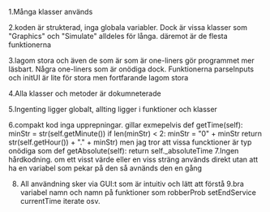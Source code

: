 1.Många klasser används

2.koden är strukterad, inga globala variabler. Dock är vissa klasser som "Graphics" och "Simulate" alldeles för långa. däremot är de flesta funktionerna 

3.lagom stora och även de som är som är one-liners gör programmet mer läsbart. Några one-liners som är onödiga dock. Funktionerna parseInputs och initUI är lite för stora men fortfarande lagom stora 

4.Alla klasser och metoder är dokumneterade

5.Ingenting ligger globalt, allting ligger i funktioner och klasser

6.compakt kod inga upprepningar. gillar exmepelvis def getTime(self):
		minStr = str(self.getMinute())
		if len(minStr) < 2:
			minStr = "0" + minStr
		return str(self.getHour()) + "." + minStr)
men jag tror att vissa funcktioner är typ onödiga som
 def getAbsolute(self):
		return self._absoluteTime
7.Ingen hårdkodning. om ett visst värde eller en viss sträng används direkt utan att ha en variabel som pekar på den så avnänds den en gång

8. All användning sker via GUI:t som är intuitiv och lätt att förstå
9.bra variabel namn och namn på funktioner som robberProb setEndService currentTime iterate osv.
